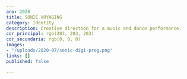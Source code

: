 ```yaml
---
ano: 2020
title: SONIC VOYAGING
category: Identity
description: Creative direction for a music and dance performance.
cor_principal: rgb(203, 203, 203)
cor_secundaria: rgb(0, 0, 0)
images:
- "/uploads/2020-07/sonic-digi-prog.png"
links: []
published: false

---
```

